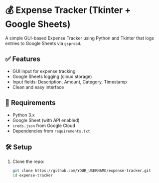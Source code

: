 # 💰 Expense Tracker (Tkinter + Google Sheets)

A simple GUI-based Expense Tracker using Python and Tkinter that logs entries to Google Sheets via `gspread`.

## ✅ Features
- GUI input for expense tracking
- Google Sheets logging (cloud storage)
- Input fields: Description, Amount, Category, Timestamp
- Clean and easy interface

## 🔧 Requirements
- Python 3.x
- Google Sheet (with API enabled)
- `creds.json` from Google Cloud
- Dependencies from `requirements.txt`

## 🛠️ Setup

1. Clone the repo:
   ```bash
   git clone https://github.com/YOUR_USERNAME/expense-tracker.git
   cd expense-tracker
